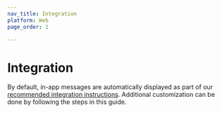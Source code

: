 ```yaml
---
nav_title: Integration
platform: Web
page_order: 1

---
```

# Integration

By default, in-app messages are automatically displayed as part of our [recommended integration instructions][1]. Additional customization can be done by following the steps in this guide.


[1]: https://github.com/Appboy/appboy-web-sdk#getting-started
